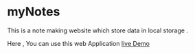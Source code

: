 # myNotes
This is a note making website which store data in local storage .

Here , You can use this web Application [live Demo](https://rocksaini.github.io/myNotes/)
